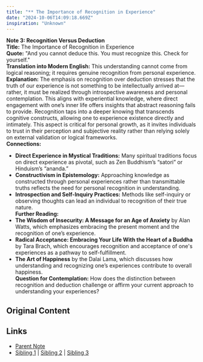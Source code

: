 ```yaml
---
title: "** The Importance of Recognition in Experience"
date: "2024-10-06T14:09:18.669Z"
inspiration: "Unknown"
---
```


  
**Note 3: Recognition Versus Deduction**  
**Title:** The Importance of Recognition in Experience  
**Quote:** "And you cannot deduce this. You must recognize this. Check for yourself."  
**Translation into Modern English:** This understanding cannot come from logical reasoning; it requires genuine recognition from personal experience.  
**Explanation:** The emphasis on recognition over deduction stresses that the truth of our experience is not something to be intellectually arrived at—rather, it must be realized through introspective awareness and personal contemplation. This aligns with experiential knowledge, where direct engagement with one’s inner life offers insights that abstract reasoning fails to provide. Recognition taps into a deeper knowing that transcends cognitive constructs, allowing one to experience existence directly and intimately. This aspect is critical for personal growth, as it invites individuals to trust in their perception and subjective reality rather than relying solely on external validation or logical frameworks.  
**Connections:**  
- **Direct Experience in Mystical Traditions:** Many spiritual traditions focus on direct experience as pivotal, such as Zen Buddhism’s “satori” or Hinduism’s “ananda.”  
- **Constructivism in Epistemology:** Approaching knowledge as constructed through personal experiences rather than transmittable truths reflects the need for personal recognition in understanding.  
- **Introspection and Self-Inquiry Practices:** Methods like self-inquiry or observing thoughts can lead an individual to recognition of their true nature.  
**Further Reading:**  
- **The Wisdom of Insecurity: A Message for an Age of Anxiety** by Alan Watts, which emphasizes embracing the present moment and the recognition of one’s experience.  
- **Radical Acceptance: Embracing Your Life With the Heart of a Buddha** by Tara Brach, which encourages recognition and acceptance of one's experiences as a pathway to self-fulfillment.  
- **The Art of Happiness** by the Dalai Lama, which discusses how understanding and recognizing one’s experiences contribute to overall happiness.  
**Question for Contemplation:** How does the distinction between recognition and deduction challenge or affirm your current approach to understanding your experiences?  


## Original Content



## Links

- [Parent Note](/parent-note.md)
- [Sibling 1](/zettel1.md) | [Sibling 2](/zettel2.md) | [Sibling 3](/zettel3.md)
